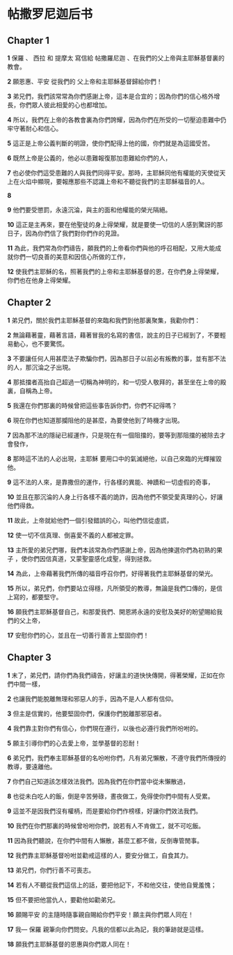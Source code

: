 # 帖撒罗尼迦后书

## Chapter 1

**1** 保羅 、 西拉 和 提摩太 寫信給 帖撒羅尼迦 、在我們的父上帝與主耶穌基督裏的教會。

**2** 願恩惠、平安 從我們的 父上帝和主耶穌基督歸給你們！

**3** 弟兄們，我們該常常為你們感謝上帝，這本是合宜的；因為你們的信心格外增長，你們眾人彼此相愛的心也都增加。

**4** 所以，我們在上帝的各教會裏為你們誇耀，因為你們在所受的一切壓迫患難中仍牢守著耐心和信心。

**5** 這正是上帝公義判斷的明證，使你們配得上他的國，你們就是為這國受苦。

**6** 既然上帝是公義的，他必以患難報復那加患難給你們的人，

**7** 也必使你們這受患難的人與我們同得平安。那時，主耶穌同他有權能的天使從天上在火焰中顯現，要報應那些不認識上帝和不聽從我們的主耶穌福音的人。

**8** 

**9** 他們要受懲罰，永遠沉淪，與主的面和他權能的榮光隔絕。

**10** 這正是主再來，要在他聖徒的身上得榮耀，就是要使一切信的人感到驚訝的那日子，因為你們信了我們對你們作的見證。

**11** 為此，我們常為你們禱告，願我們的上帝看你們與他的呼召相配，又用大能成就你們一切良善的美意和因信心所做的工作，

**12** 使我們主耶穌的名，照著我們的上帝和主耶穌基督的恩，在你們身上得榮耀，你們也在他身上得榮耀。

## Chapter 2

**1** 弟兄們，關於我們主耶穌基督的來臨和我們到他那裏聚集，我勸你們：

**2** 無論藉著靈，藉著言語，藉著冒我的名寫的書信，說主的日子已經到了，不要輕易動心，也不要驚慌。

**3** 不要讓任何人用甚麼法子欺騙你們，因為那日子以前必有叛教的事，並有那不法的人，那沉淪之子出現。

**4** 那抵擋者高抬自己超過一切稱為神明的，和一切受人敬拜的，甚至坐在上帝的殿裏，自稱為上帝。

**5** 我還在你們那裏的時候曾把這些事告訴你們，你們不記得嗎？

**6** 現在你們也知道那攔阻他的是甚麼，為要使他到了時機才出現。

**7** 因為那不法的隱祕已經運作，只是現在有一個阻擋的，要等到那阻擋的被除去才會發作，

**8** 那時這不法的人必出現，主耶穌 要用口中的氣滅絕他，以自己來臨的光輝摧毀他。

**9** 這不法的人來，是靠撒但的運作，行各樣的異能、神蹟和一切虛假的奇事，

**10** 並且在那沉淪的人身上行各樣不義的詭詐，因為他們不領受愛真理的心，好讓他們得救。

**11** 故此，上帝就給他們一個引發錯誤的心，叫他們信從虛謊，

**12** 使一切不信真理、倒喜愛不義的人都被定罪。

**13** 主所愛的弟兄們哪，我們本該常為你們感謝上帝，因為他揀選你們為初熟的果子 ，使你們因信真道，又蒙聖靈感化成聖，得到拯救。

**14** 為此，上帝藉著我們所傳的福音呼召你們，好得著我們主耶穌基督的榮光。

**15** 所以，弟兄們，你們要站立得穩，凡所領受的教導，無論是我們口傳的，是信上寫的，都要堅守。

**16** 願我們主耶穌基督自己，和那愛我們、開恩將永遠的安慰及美好的盼望賜給我們的父上帝，

**17** 安慰你們的心，並且在一切善行善言上堅固你們！

## Chapter 3

**1** 末了，弟兄們，請你們為我們禱告，好讓主的道快快傳開，得著榮耀，正如在你們中間一樣，

**2** 也讓我們能脫離無理和邪惡人的手，因為不是人人都有信仰。

**3** 但主是信實的，他要堅固你們，保護你們脫離那邪惡者。

**4** 我們靠主對你們有信心，你們現在遵行，以後也必遵行我們所吩咐的。

**5** 願主引導你們的心去愛上帝，並學基督的忍耐！

**6** 弟兄們，我們奉主耶穌基督的名吩咐你們，凡有弟兄懶散，不遵守我們所傳授的教導，要遠離他。

**7** 你們自己知道該怎樣效法我們。因為我們在你們當中從未懶散過，

**8** 也從未白吃人的飯，倒是辛苦勞碌，晝夜做工，免得使你們中間有人受累。

**9** 這並不是因我們沒有權柄，而是要給你們作榜樣，好讓你們效法我們。

**10** 我們在你們那裏的時候曾吩咐你們，說若有人不肯做工，就不可吃飯。

**11** 因為我們聽說，在你們中間有人懶散，甚麼工都不做，反倒專管閒事。

**12** 我們靠主耶穌基督吩咐並勸戒這樣的人，要安分做工，自食其力。

**13** 弟兄們，你們行善不可喪志。

**14** 若有人不聽從我們這信上的話，要把他記下，不和他交往，使他自覺羞愧；

**15** 但不要把他當仇人，要勸他如勸弟兄。

**16** 願賜平安 的主隨時隨事親自賜給你們平安！願主與你們眾人同在！

**17** 我— 保羅 親筆向你們問安。凡我的信都以此為記，我的筆跡就是這樣。

**18** 願我們主耶穌基督的恩惠與你們眾人同在！

